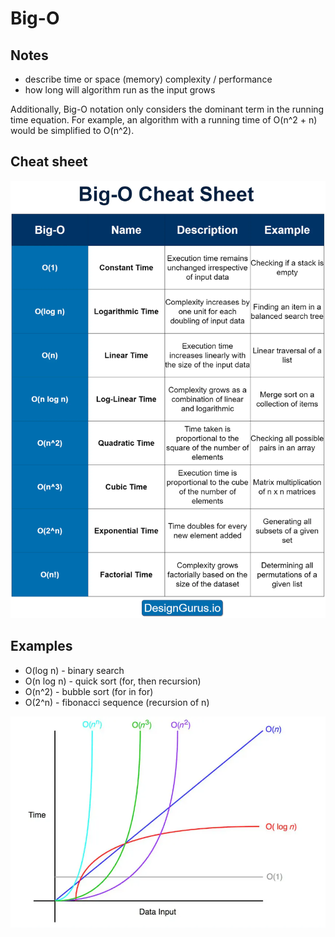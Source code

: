 # Big-O

## Notes

- describe time or space (memory) complexity / performance
- how long will algorithm run as the input grows

Additionally, Big-O notation only considers the dominant term in the running
time equation. For example, an algorithm with a running time of O(n^2 + n) would
be simplified to O(n^2).

## Cheat sheet

![](./bigo-cheatsheet.png)

## Examples

- O(log n) - binary search
- O(n log n) - quick sort (for, then recursion)
- O(n^2) - bubble sort (for in for)
- O(2^n) - fibonacci sequence (recursion of n)

![](./bigo-complexity.png)
